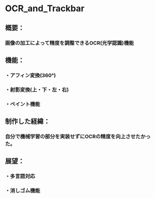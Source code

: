 # OCR_and_Trackbar
## 概要：
### 画像の加工によって精度を調整できるOCR(光学認識)機能
##
## 機能：
### ・アフィン変換(360°)
### ・射影変換(上・下・左・右)
### ・ペイント機能
## 制作した経緯：
### 自分で機械学習の部分を実装せずにOCRの精度を向上させたかった。
## 展望：
### ・多言語対応
### ・消しゴム機能
